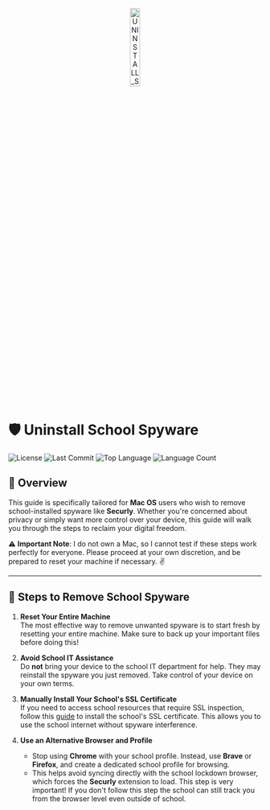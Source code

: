 <p align="center">
  <img src="https://i.imgur.com/ec0RaHP.png" width="20%" alt="UNINSTALL_SCHOOL_SPYWARE-logo">
</p>

# 🛡️ **Uninstall School Spyware**

![License](https://img.shields.io/github/license/temrage/uninstall_school_spyware?style=flat&logo=opensourceinitiative&logoColor=white&color=0080ff)
![Last Commit](https://img.shields.io/github/last-commit/temrage/uninstall_school_spyware?style=flat&logo=git&logoColor=white&color=0080ff)
![Top Language](https://img.shields.io/github/languages/top/temrage/uninstall_school_spyware?style=flat&color=0080ff)
![Language Count](https://img.shields.io/github/languages/count/temrage/uninstall_school_spyware?style=flat&color=0080ff)

## 🚨 Overview

This guide is specifically tailored for **Mac OS** users who wish to remove school-installed spyware like **Securly**. Whether you're concerned about privacy or simply want more control over your device, this guide will walk you through the steps to reclaim your digital freedom.

⚠️ **Important Note**: I do not own a Mac, so I cannot test if these steps work perfectly for everyone. Please proceed at your own discretion, and be prepared to reset your machine if necessary. ✌️

---

## 📜 Steps to Remove School Spyware

1. **Reset Your Entire Machine**  
   The most effective way to remove unwanted spyware is to start fresh by resetting your entire machine. Make sure to back up your important files before doing this!

2. **Avoid School IT Assistance**  
   Do **not** bring your device to the school IT department for help. They may reinstall the spyware you just removed. Take control of your device on your own terms.

3. **Manually Install Your School's SSL Certificate**  
   If you need to access school resources that require SSL inspection, follow this [guide](https://github.com/temrage/school_ssl_inspection) to install the school's SSL certificate. This allows you to use the school internet without spyware interference.

4. **Use an Alternative Browser and Profile**  
   - Stop using **Chrome** with your school profile. Instead, use **Brave** or **Firefox**, and create a dedicated school profile for browsing.
   - This helps avoid syncing directly with the school lockdown browser, which forces the **Securly** extension to load. This step is very important! If you don't follow this step the school can still track you from the browser level even outside of school.
